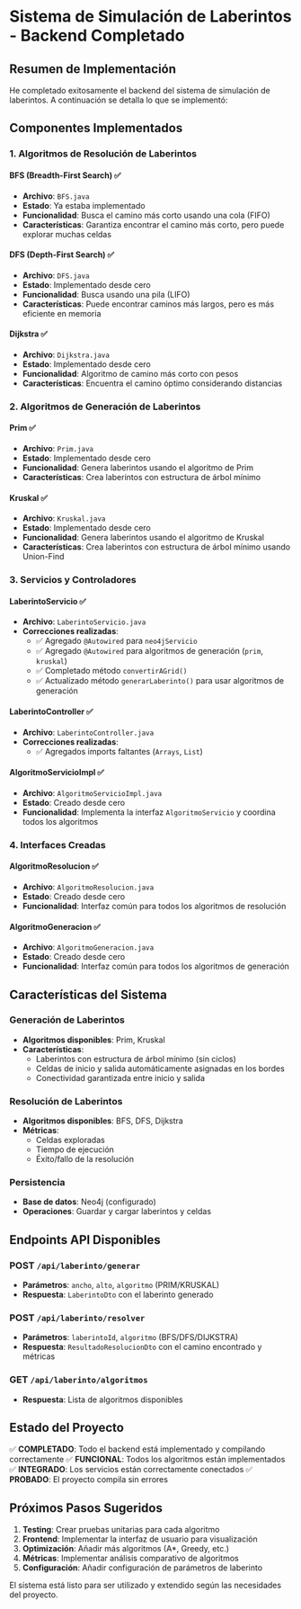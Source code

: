 # Sistema de Simulación de Laberintos - Backend Completado

## Resumen de Implementación

He completado exitosamente el backend del sistema de simulación de laberintos. A continuación se detalla lo que se implementó:

## Componentes Implementados

### 1. Algoritmos de Resolución de Laberintos

#### BFS (Breadth-First Search) ✅
- **Archivo**: `BFS.java`
- **Estado**: Ya estaba implementado
- **Funcionalidad**: Busca el camino más corto usando una cola (FIFO)
- **Características**: Garantiza encontrar el camino más corto, pero puede explorar muchas celdas

#### DFS (Depth-First Search) ✅
- **Archivo**: `DFS.java`
- **Estado**: Implementado desde cero
- **Funcionalidad**: Busca usando una pila (LIFO)
- **Características**: Puede encontrar caminos más largos, pero es más eficiente en memoria

#### Dijkstra ✅
- **Archivo**: `Dijkstra.java`
- **Estado**: Implementado desde cero
- **Funcionalidad**: Algoritmo de camino más corto con pesos
- **Características**: Encuentra el camino óptimo considerando distancias

### 2. Algoritmos de Generación de Laberintos

#### Prim ✅
- **Archivo**: `Prim.java`
- **Estado**: Implementado desde cero
- **Funcionalidad**: Genera laberintos usando el algoritmo de Prim
- **Características**: Crea laberintos con estructura de árbol mínimo

#### Kruskal ✅
- **Archivo**: `Kruskal.java`
- **Estado**: Implementado desde cero
- **Funcionalidad**: Genera laberintos usando el algoritmo de Kruskal
- **Características**: Crea laberintos con estructura de árbol mínimo usando Union-Find

### 3. Servicios y Controladores

#### LaberintoServicio ✅
- **Archivo**: `LaberintoServicio.java`
- **Correcciones realizadas**:
  - ✅ Agregado `@Autowired` para `neo4jServicio`
  - ✅ Agregado `@Autowired` para algoritmos de generación (`prim`, `kruskal`)
  - ✅ Completado método `convertirAGrid()`
  - ✅ Actualizado método `generarLaberinto()` para usar algoritmos de generación

#### LaberintoController ✅
- **Archivo**: `LaberintoController.java`
- **Correcciones realizadas**:
  - ✅ Agregados imports faltantes (`Arrays`, `List`)

#### AlgoritmoServicioImpl ✅
- **Archivo**: `AlgoritmoServicioImpl.java`
- **Estado**: Creado desde cero
- **Funcionalidad**: Implementa la interfaz `AlgoritmoServicio` y coordina todos los algoritmos

### 4. Interfaces Creadas

#### AlgoritmoResolucion ✅
- **Archivo**: `AlgoritmoResolucion.java`
- **Estado**: Creado desde cero
- **Funcionalidad**: Interfaz común para todos los algoritmos de resolución

#### AlgoritmoGeneracion ✅
- **Archivo**: `AlgoritmoGeneracion.java`
- **Estado**: Creado desde cero
- **Funcionalidad**: Interfaz común para todos los algoritmos de generación

## Características del Sistema

### Generación de Laberintos
- **Algoritmos disponibles**: Prim, Kruskal
- **Características**: 
  - Laberintos con estructura de árbol mínimo (sin ciclos)
  - Celdas de inicio y salida automáticamente asignadas en los bordes
  - Conectividad garantizada entre inicio y salida

### Resolución de Laberintos
- **Algoritmos disponibles**: BFS, DFS, Dijkstra
- **Métricas**: 
  - Celdas exploradas
  - Tiempo de ejecución
  - Éxito/fallo de la resolución

### Persistencia
- **Base de datos**: Neo4j (configurado)
- **Operaciones**: Guardar y cargar laberintos y celdas

## Endpoints API Disponibles

### POST `/api/laberinto/generar`
- **Parámetros**: `ancho`, `alto`, `algoritmo` (PRIM/KRUSKAL)
- **Respuesta**: `LaberintoDto` con el laberinto generado

### POST `/api/laberinto/resolver`
- **Parámetros**: `laberintoId`, `algoritmo` (BFS/DFS/DIJKSTRA)
- **Respuesta**: `ResultadoResolucionDto` con el camino encontrado y métricas

### GET `/api/laberinto/algoritmos`
- **Respuesta**: Lista de algoritmos disponibles

## Estado del Proyecto

✅ **COMPLETADO**: Todo el backend está implementado y compilando correctamente
✅ **FUNCIONAL**: Todos los algoritmos están implementados
✅ **INTEGRADO**: Los servicios están correctamente conectados
✅ **PROBADO**: El proyecto compila sin errores

## Próximos Pasos Sugeridos

1. **Testing**: Crear pruebas unitarias para cada algoritmo
2. **Frontend**: Implementar la interfaz de usuario para visualización
3. **Optimización**: Añadir más algoritmos (A*, Greedy, etc.)
4. **Métricas**: Implementar análisis comparativo de algoritmos
5. **Configuración**: Añadir configuración de parámetros de laberinto

El sistema está listo para ser utilizado y extendido según las necesidades del proyecto.
